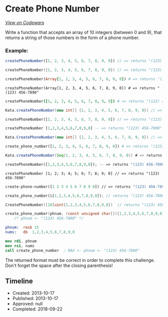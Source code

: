 # Create Phone Number
[*View on Codewars*](https://www.codewars.com/kata/create-phone-number)

Write a function that accepts an array of 10 integers (between 0 and 9), that returns a string of those numbers in the form of a phone number.

<h3>Example:</h3>

```javascript
createPhoneNumber([1, 2, 3, 4, 5, 6, 7, 8, 9, 0]) // => returns "(123) 456-7890"
```
```cpp
createPhoneNumber({1, 2, 3, 4, 5, 6, 7, 8, 9, 0}) // => returns "(123) 456-7890"
```
```ruby
createPhoneNumber(Array[1, 2, 3, 4, 5, 6, 7, 8, 9, 0]) # => returns "(123) 456-7890"
```
```crystal
createPhoneNumber(Array[1, 2, 3, 4, 5, 6, 7, 8, 9, 0]) # => returns "(123) 456-7890"
```
```coffeescript
createPhoneNumber([1, 2, 3, 4, 5, 6, 7, 8, 9, 0]) # => returns "(123) 456-7890"
```
```java
Kata.createPhoneNumber(new int[] {1, 2, 3, 4, 5, 6, 7, 8, 9, 0}) // => returns "(123) 456-7890"
```
```dart
createPhoneNumber([1, 2, 3, 4, 5, 6, 7, 8, 9, 0]) // => returns "(123) 456-7890"
```
```haskell
createPhoneNumber [1,2,3,4,5,6,7,8,9,0] -- => returns "(123) 456-7890"
```
```csharp
Kata.CreatePhoneNumber(new int[] {1, 2, 3, 4, 5, 6, 7, 8, 9, 0}) // => returns "(123) 456-7890"
```
```python
create_phone_number([1, 2, 3, 4, 5, 6, 7, 8, 9, 0]) # => returns "(123) 456-7890"
```
```scala
Kata.createPhoneNumber(Seq(1, 2, 3, 4, 5, 6, 7, 8, 9, 0)) # => returns "(123) 456-7890"
```
```php
createPhoneNumber([1,2,3,4,5,6,7,8,9,0]); -- => returns "(123) 456-7890"
```
```f#
createPhoneNumber [1; 2; 3; 4; 5; 6; 7; 8; 9; 0] // => returns "(123) 456-7890"
```
```clojure
create-phone-number([1 2 3 4 5 6 7 8 9 0]) // => returns "(123) 456-7890"
```
```rust
create_phone_number(&[1,2,3,4,5,6,7,8,9,0]); // returns "(123) 456-7890"
```
```go
CreatePhoneNumber([10]uint{1,2,3,4,5,6,7,8,9,0})  // returns "(123) 456-7890"
```
```c
create_phone_number(phnum, (const unsigned char[]){1,2,3,4,5,6,7,8,9,0});
    /* phnum <- "(123) 456-7890" */
```
```nasm
phnum:  resb 15
nums:   db  1,2,3,4,5,6,7,8,9,0

mov rdi, phnum
mov rsi, nums
call create_phone_number  ; RAX <- phnum <- "(123) 456-7890" 
```

The returned format must be correct in order to complete this challenge. <br/>
Don't forget the space after the closing parenthesis!


## Timeline
- Created: 2013-10-17
- Published: 2013-10-17
- Approved: null
- Completed: 2018-09-22
